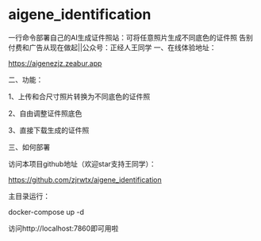 # aigene_identification
一行命令部署自己的AI生成证件照站：可将任意照片生成不同底色的证件照 告别付费和广告从现在做起||公众号：正经人王同学
一、在线体验地址：


https://aigenezjz.zeabur.app

二、功能：

1、上传和合尺寸照片转换为不同底色的证件照

2、自由调整证件照底色

3、直接下载生成的证件照





三、如何部署

访问本项目github地址（欢迎star支持王同学）：

https://github.com/zjrwtx/aigene_identification



主目录运行：

docker-compose up -d



访问http://localhost:7860即可用啦

